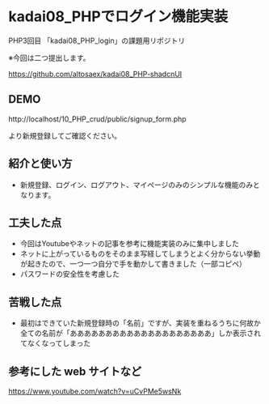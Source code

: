 # kadai08_PHPでログイン機能実装

PHP3回目
「kadai08_PHP_login」の課題用リポジトリ

※今回は二つ提出します。

https://github.com/altosaex/kadai08_PHP-shadcnUI

## DEMO

http://localhost/10_PHP_crud/public/signup_form.php

より新規登録してご確認ください。

## 紹介と使い方

- 新規登録、ログイン、ログアウト、マイページのみのシンプルな機能のみとなります。

## 工夫した点
 - 今回はYoutubeやネットの記事を参考に機能実装のみに集中しました
 - ネットに上がっているものをそのまま写経してしまうとよく分からない挙動が起きたので、一つ一つ自分で手を動かして書きました（一部コピペ）
 - パスワードの安全性を考慮した
  
## 苦戦した点
- 最初はできていた新規登録時の「名前」ですが、実装を重ねるうちに何故か全ての名前が「ああああああああああああああああああああ」しか表示されてなくなってしまった

## 参考にした web サイトなど

https://www.youtube.com/watch?v=uCvPMe5wsNk
